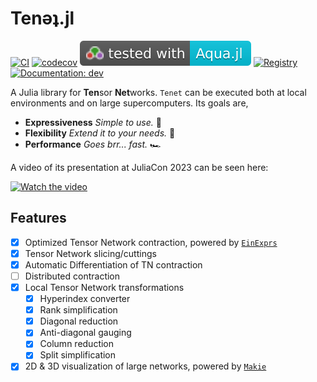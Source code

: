 # Tenǝʇ.jl

[![CI](https://github.com/bsc-quantic/Tenet.jl/actions/workflows/CI.yml/badge.svg)](https://github.com/bsc-quantic/Tenet.jl/actions/workflows/CI.yml)
[![codecov](https://codecov.io/github/bsc-quantic/Tenet.jl/branch/master/graph/badge.svg?token=011276A85K)](https://codecov.io/github/bsc-quantic/Tenet.jl)
[![Aqua QA](https://raw.githubusercontent.com/JuliaTesting/Aqua.jl/master/badge.svg)](https://github.com/JuliaTesting/Aqua.jl)
[![Registry](https://badgen.net/badge/registry/bsc-quantic/purple)](https://github.com/bsc-quantic/Registry)
[![Documentation: dev](https://img.shields.io/badge/docs-dev-blue.svg)](https://bsc-quantic.github.io/Tenet.jl/)

A Julia library for **Ten**sor **Net**works. `Tenet` can be executed both at local environments and on large supercomputers. Its goals are,

- **Expressiveness** _Simple to use._ 👶
- **Flexibility** _Extend it to your needs._ 🔧
- **Performance** _Goes brr... fast._ 🏎️

A video of its presentation at JuliaCon 2023 can be seen here:

[![Watch the video](https://img.youtube.com/vi/8BHGtm6FRMk/maxresdefault.jpg)](https://youtu.be/8BHGtm6FRMk)

## Features

- [x] Optimized Tensor Network contraction, powered by [`EinExprs`](https://github.com/bsc-quantic/EinExprs.jl)
- [x] Tensor Network slicing/cuttings
- [x] Automatic Differentiation of TN contraction
- [ ] Distributed contraction
- [x] Local Tensor Network transformations
  - [x] Hyperindex converter
  - [x] Rank simplification
  - [x] Diagonal reduction
  - [x] Anti-diagonal gauging
  - [x] Column reduction
  - [x] Split simplification
- [x] 2D & 3D visualization of large networks, powered by [`Makie`](https://github.com/MakieOrg/Makie.jl)
